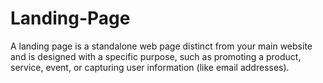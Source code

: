 # Landing-Page
A landing page is a standalone web page distinct from your main website and is designed with a specific purpose, such as promoting a product, service, event, or capturing user information (like email addresses).
